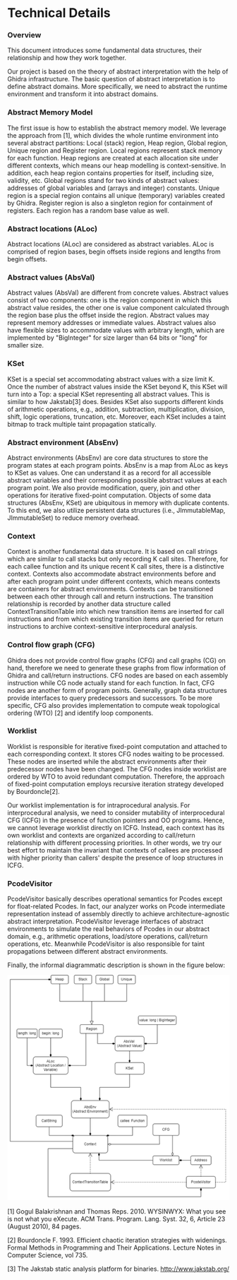 # Technical Details
### Overview
This document introduces some fundamental data structures, their relationship and how they work together.

Our project is based on the theory of abstract interpretation with the help of Ghidra infrastructure. The basic question of abstract interpretation is to define abstract domains. More specifically, we need to abstract the runtime environment and transform it into abstract domains.

### Abstract Memory Model
The first issue is how to establish the abstract memory model. We leverage the approach from [1], which divides the whole runtime environment into several abstract partitions: Local (stack) region, Heap region, Global region, Unique region and Register region. Local regions represent stack memory for each function. Heap regions are created at each allocation site under different contexts, which means our heap modelling is context-sensitive. In addition, each heap region contains properties for itself, including size, validity, etc. Global regions stand for two kinds of abstract values: addresses of global variables and (arrays and integer) constants. Unique region is a special region contains all unique (temporary) variables created by Ghidra. Register region is also a singleton region for containment of registers. Each region has a random base value as well.

### Abstract locations (ALoc)
Abstract locations (ALoc) are considered as abstract variables. ALoc is comprised of region bases, begin offsets inside regions and lengths from begin offsets.

### Abstract values (AbsVal)
Abstract values (AbsVal) are different from concrete values. Abstract values consist of two components: one is the region component in which this abstract value resides, the other one is value component calculated through the region base plus the offset inside the region. Abstract values may represent memory addresses or immediate values. Abstract values also have flexible sizes to accommodate values with arbitrary length, which are implemented by &quot;BigInteger&quot; for size larger than 64 bits or &quot;long&quot; for smaller size.

### KSet
KSet is a special set accommodating abstract values with a size limit K. Once the number of abstract values inside the KSet beyond K, this KSet will turn into a Top: a special KSet representing all abstract values. This is similar to how Jakstab[3] does. Besides KSet also supports different kinds of arithmetic operations, e.g., addition, subtraction, multiplication, division, shift, logic operations, truncation, etc. Moreover, each KSet includes a taint bitmap to track multiple taint propagation statically.

### Abstract environment (AbsEnv)
Abstract environments (AbsEnv) are core data structures to store the program states at each program points. AbsEnv is a map from ALoc as keys to KSet as values. One can understand it as a record for all accessible abstract variables and their corresponding possible abstract values at each program point. We also provide modification, query, join and other operations for iterative fixed-point computation. Objects of some data structures (AbsEnv, KSet) are ubiquitous in memory with duplicate contents. To this end, we also utilize persistent data structures (i.e., JImmutableMap, JImmutableSet) to reduce memory overhead.

### Context
Context is another fundamental data structure. It is based on call strings which are similar to call stacks but only recording K call sites. Therefore, for each callee function and its unique recent K call sites, there is a distinctive context. Contexts also accommodate abstract environments before and after each program point under different contexts, which means contexts are containers for abstract environments. Contexts can be transitioned between each other through call and return instructions. The transition relationship is recorded by another data structure called ContextTransitionTable into which new transition items are inserted for call instructions and from which existing transition items are queried for return instructions to archive context-sensitive interprocedural analysis.

### Control flow graph (CFG)
Ghidra does not provide control flow graphs (CFG) and call graphs (CG) on hand, therefore we need to generate these graphs from flow information of Ghidra and call/return instructions. CFG nodes are based on each assembly instruction while CG node actually stand for each function. In fact, CFG nodes are another form of program points. Generally, graph data structures provide interfaces to query predecessors and successors. To be more specific, CFG also provides implementation to compute weak topological ordering (WTO) [2] and identify loop components.

### Worklist
Worklist is responsible for iterative fixed-point computation and attached to each corresponding context. It stores CFG nodes waiting to be processed. These nodes are inserted while the abstract environments after their predecessor nodes have been changed. The CFG nodes inside worklist are ordered by WTO to avoid redundant computation. Therefore, the approach of fixed-point computation employs recursive iteration strategy developed by Bourdoncle[2].

Our worklist implementation is for intraprocedural analysis. For interprocedural analysis, we need to consider mutability of interprocedural CFG (ICFG) in the presence of function pointers and OO programs. Hence, we cannot leverage worklist directly on ICFG. Instead, each context has its own worklist and contexts are organized according to call/return relationship with different processing priorities. In other words, we try our best effort to maintain the invariant that contexts of callees are processed with higher priority than callers&#39; despite the presence of loop structures in ICFG.

### PcodeVisitor
PcodeVisitor basically describes operational semantics for Pcodes except for float-related Pcodes. In fact, our analyzer works on Pcode intermediate representation instead of assembly directly to achieve architecture-agnostic abstract interpretation. PcodeVisitor leverage interfaces of abstract environments to simulate the real behaviors of Pcodes in our abstract domain, e.g., arithmetic operations, load/store operations, call/return operations, etc. Meanwhile PcodeVisitor is also responsible for taint propagations between different abstract environments.

Finally, the informal diagrammatic description is shown in the figure below:

![](pic.png)

[1] Gogul Balakrishnan and Thomas Reps. 2010. WYSINWYX: What you see is not what you eXecute. ACM Trans. Program. Lang. Syst. 32, 6, Article 23 (August 2010), 84 pages.

[2] Bourdoncle F. 1993. Efficient chaotic iteration strategies with widenings. Formal Methods in Programming and Their Applications. Lecture Notes in Computer Science, vol 735.

[3] The Jakstab static analysis platform for binaries. http://www.jakstab.org/